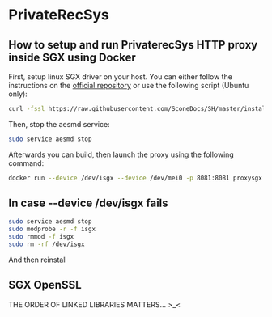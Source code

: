 # PrivateRecSys

## How to setup and run PrivaterecSys HTTP proxy inside SGX using Docker

First, setup linux SGX driver on your host.
You can either follow the instructions on the [official repository](https://github.com/01org/linux-sgx-driver) or use the following script (Ubuntu only):

```bash
curl -fssl https://raw.githubusercontent.com/SconeDocs/SH/master/install_sgx_driver.sh | bash
```

Then, stop the aesmd service:

```bash
sudo service aesmd stop
```

Afterwards you can build, then launch the proxy using the following command:

```bash
docker run --device /dev/isgx --device /dev/mei0 -p 8081:8081 proxysgx "./app" [...]
```

## In case --device /dev/isgx fails

```bash
sudo service aesmd stop
sudo modprobe -r -f isgx
sudo rmmod -f isgx
sudo rm -rf /dev/isgx
```

And then reinstall

## SGX OpenSSL

THE ORDER OF LINKED LIBRARIES MATTERS... >_<

